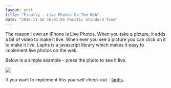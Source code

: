 ```yaml
---
layout: post
title: "Finally - Live Photos On The Web"
date: "2016-11-16 16:01:05 Pacific Standard Time"
---
```


The reason I own an iPhone is Live Photos. When you take a picture, it adds a bit of video to make it live. When ever you see a picture you can click on it to make it live. Laphs is a javascript library which makes it easy to implement live photos on the web.

Below is a simple example - press the photo to see it live.

<img 
src="https://idvorkin.s3.amazonaws.com/livephotos/tori_wings/photo.jpg"
data-live-photo="https://idvorkin.s3.amazonaws.com/livephotos/tori_wings/photo.mov"
data-live-photo-still-image-time="1.71"/>

If you want to implement this yourself check out - [laphs](https://github.com/tumblr/laphs).
